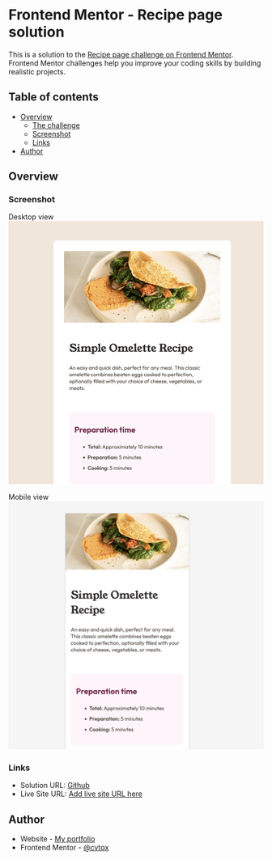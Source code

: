 # Frontend Mentor - Recipe page solution

This is a solution to the [Recipe page challenge on Frontend Mentor](https://www.frontendmentor.io/challenges/recipe-page-KiTsR8QQKm). Frontend Mentor challenges help you improve your coding skills by building realistic projects. 

## Table of contents

- [Overview](#overview)
  - [The challenge](#the-challenge)
  - [Screenshot](#screenshot)
  - [Links](#links)
- [Author](#author)



## Overview

### Screenshot

Desktop view
![](./assets/images/desktopview.png)

Mobile view
![](./assets/images/mobileview.png)


### Links

- Solution URL: [Github](https://your-solution-url.com)
- Live Site URL: [Add live site URL here](https://your-live-site-url.com)






## Author

- Website - [My portfolio](https://www.olgayudkin.com)
- Frontend Mentor - [@cvtqx](https://www.frontendmentor.io/profile/cvtqx)


